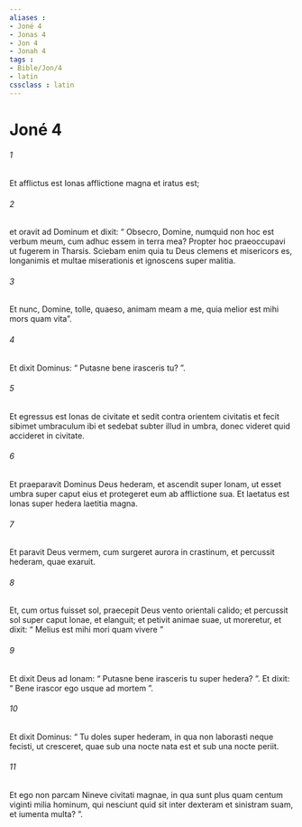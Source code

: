 ```yaml
---
aliases : 
- Joné 4
- Jonas 4
- Jon 4
- Jonah 4
tags : 
- Bible/Jon/4
- latin
cssclass : latin
---
```


# Joné 4

###### 1
Et afflictus est Ionas afflictione magna et iratus est; 
###### 2
et oravit ad Dominum et dixit: “ Obsecro, Domine, numquid non hoc est verbum meum, cum adhuc essem in terra mea? Propter hoc praeoccupavi ut fugerem in Tharsis. Sciebam enim quia tu Deus clemens et misericors es, longanimis et multae miserationis et ignoscens super malitia. 
###### 3
Et nunc, Domine, tolle, quaeso, animam meam a me, quia melior est mihi mors quam vita”. 
###### 4
Et dixit Dominus: “ Putasne bene irasceris tu? ”.
###### 5
Et egressus est Ionas de civitate et sedit contra orientem civitatis et fecit sibimet umbraculum ibi et sedebat subter illud in umbra, donec videret quid accideret in civitate. 
###### 6
Et praeparavit Dominus Deus hederam, et ascendit super Ionam, ut esset umbra super caput eius et protegeret eum ab afflictione sua. Et laetatus est Ionas super hedera laetitia magna.
###### 7
Et paravit Deus vermem, cum surgeret aurora in crastinum, et percussit hederam, quae exaruit. 
###### 8
Et, cum ortus fuisset sol, praecepit Deus vento orientali calido; et percussit sol super caput Ionae, et elanguit; et petivit animae suae, ut moreretur, et dixit: “ Melius est mihi mori quam vivere ”
###### 9
Et dixit Deus ad Ionam: “ Putasne bene irasceris tu super hedera? ”. Et dixit: “ Bene irascor ego usque ad mortem ”. 
###### 10
Et dixit Dominus: “ Tu doles super hederam, in qua non laborasti neque fecisti, ut cresceret, quae sub una nocte nata est et sub una nocte periit. 
###### 11
Et ego non parcam Nineve civitati magnae, in qua sunt plus quam centum viginti milia hominum, qui nesciunt quid sit inter dexteram et sinistram suam, et iumenta multa? ”.
